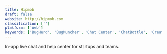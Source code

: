 ```yaml
---
title: Hipmob
draft: false 
website: http://hipmob.com
classification: ['']
platform: ['Web']
keywords: ['BugHerd', 'BugMuncher', 'Chat Center', 'ChatBottle', 'CreativeVirtual', 'Dimelo Mobile', 'Freshdesk', 'Helpshift', 'Hotline', 'IBM Watson Assistant', 'Instabug', 'Intercom', 'KeyReply', 'LiveMessage from Salesforce', 'Nintex Platform', 'Pypestream', 'Zendesk Answer Bot']
---
```

In-app live chat and help center for startups and teams.